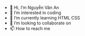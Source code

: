 - 👋 Hi, I’m Nguyễn Văn An
- 👀 I’m interested in coding
- 🌱 I’m currently learning HTML CSS
- 💞️ I’m looking to collaborate on 
- 📫 How to reach me 

<!---
nvAn207/nvAn207 is a ✨ special ✨ repository because its `README.md` (this file) appears on your GitHub profile.
You can click the Preview link to take a look at your changes.
--->
